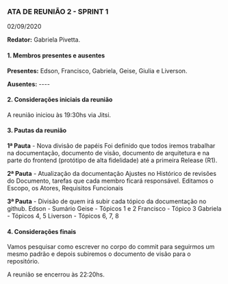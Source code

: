 
### ATA DE REUNIÃO 2 - SPRINT 1
02/09/2020

**Redator:** Gabriela Pivetta.

#### 1. Membros presentes e ausentes

**Presentes:** Edson, Francisco, Gabriela, Geise, Giulia e Liverson.

**Ausentes:** ----

#### 2. Considerações iniciais da reunião

A reunião iniciou às 19:30hs via Jitsi.

#### 3. Pautas da reunião

**1ª Pauta** - Nova divisão de papéis
Foi definido que todos iremos trabalhar na documentação, documento de visão, documento de arquitetura e na parte do frontend (protótipo de alta fidelidade) até a primeira Release (R1).

**2ª Pauta** - Atualização da documentação
Ajustes no Histórico de revisões do Documento, tarefas que cada membro ficará responsável. Editamos o Escopo, os Atores, Requisitos Funcionais

**3ª Pauta** - Divisão de quem irá subir cada tópico da documentação no github.
Edson - Sumário
Geise - Tópicos 1 e 2
Francisco - Tópico 3
Gabriela - Tópicos 4, 5
Liverson - Tópicos 6, 7, 8

#### 4. Considerações finais

Vamos pesquisar como escrever no corpo do commit para seguirmos um mesmo padrão e depois subiremos o documento de visão para o repositório.

A reunião se encerrou às 22:20hs.